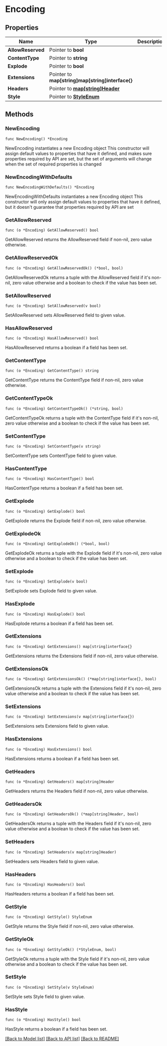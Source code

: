 # Encoding

## Properties

Name | Type | Description | Notes
------------ | ------------- | ------------- | -------------
**AllowReserved** | Pointer to **bool** |  | [optional] 
**ContentType** | Pointer to **string** |  | [optional] 
**Explode** | Pointer to **bool** |  | [optional] 
**Extensions** | Pointer to **map[string]map[string]interface{}** |  | [optional] 
**Headers** | Pointer to [**map[string]Header**](Header.md) |  | [optional] 
**Style** | Pointer to [**StyleEnum**](StyleEnum.md) |  | [optional] 

## Methods

### NewEncoding

`func NewEncoding() *Encoding`

NewEncoding instantiates a new Encoding object
This constructor will assign default values to properties that have it defined,
and makes sure properties required by API are set, but the set of arguments
will change when the set of required properties is changed

### NewEncodingWithDefaults

`func NewEncodingWithDefaults() *Encoding`

NewEncodingWithDefaults instantiates a new Encoding object
This constructor will only assign default values to properties that have it defined,
but it doesn't guarantee that properties required by API are set

### GetAllowReserved

`func (o *Encoding) GetAllowReserved() bool`

GetAllowReserved returns the AllowReserved field if non-nil, zero value otherwise.

### GetAllowReservedOk

`func (o *Encoding) GetAllowReservedOk() (*bool, bool)`

GetAllowReservedOk returns a tuple with the AllowReserved field if it's non-nil, zero value otherwise
and a boolean to check if the value has been set.

### SetAllowReserved

`func (o *Encoding) SetAllowReserved(v bool)`

SetAllowReserved sets AllowReserved field to given value.

### HasAllowReserved

`func (o *Encoding) HasAllowReserved() bool`

HasAllowReserved returns a boolean if a field has been set.

### GetContentType

`func (o *Encoding) GetContentType() string`

GetContentType returns the ContentType field if non-nil, zero value otherwise.

### GetContentTypeOk

`func (o *Encoding) GetContentTypeOk() (*string, bool)`

GetContentTypeOk returns a tuple with the ContentType field if it's non-nil, zero value otherwise
and a boolean to check if the value has been set.

### SetContentType

`func (o *Encoding) SetContentType(v string)`

SetContentType sets ContentType field to given value.

### HasContentType

`func (o *Encoding) HasContentType() bool`

HasContentType returns a boolean if a field has been set.

### GetExplode

`func (o *Encoding) GetExplode() bool`

GetExplode returns the Explode field if non-nil, zero value otherwise.

### GetExplodeOk

`func (o *Encoding) GetExplodeOk() (*bool, bool)`

GetExplodeOk returns a tuple with the Explode field if it's non-nil, zero value otherwise
and a boolean to check if the value has been set.

### SetExplode

`func (o *Encoding) SetExplode(v bool)`

SetExplode sets Explode field to given value.

### HasExplode

`func (o *Encoding) HasExplode() bool`

HasExplode returns a boolean if a field has been set.

### GetExtensions

`func (o *Encoding) GetExtensions() map[string]interface{}`

GetExtensions returns the Extensions field if non-nil, zero value otherwise.

### GetExtensionsOk

`func (o *Encoding) GetExtensionsOk() (*map[string]interface{}, bool)`

GetExtensionsOk returns a tuple with the Extensions field if it's non-nil, zero value otherwise
and a boolean to check if the value has been set.

### SetExtensions

`func (o *Encoding) SetExtensions(v map[string]interface{})`

SetExtensions sets Extensions field to given value.

### HasExtensions

`func (o *Encoding) HasExtensions() bool`

HasExtensions returns a boolean if a field has been set.

### GetHeaders

`func (o *Encoding) GetHeaders() map[string]Header`

GetHeaders returns the Headers field if non-nil, zero value otherwise.

### GetHeadersOk

`func (o *Encoding) GetHeadersOk() (*map[string]Header, bool)`

GetHeadersOk returns a tuple with the Headers field if it's non-nil, zero value otherwise
and a boolean to check if the value has been set.

### SetHeaders

`func (o *Encoding) SetHeaders(v map[string]Header)`

SetHeaders sets Headers field to given value.

### HasHeaders

`func (o *Encoding) HasHeaders() bool`

HasHeaders returns a boolean if a field has been set.

### GetStyle

`func (o *Encoding) GetStyle() StyleEnum`

GetStyle returns the Style field if non-nil, zero value otherwise.

### GetStyleOk

`func (o *Encoding) GetStyleOk() (*StyleEnum, bool)`

GetStyleOk returns a tuple with the Style field if it's non-nil, zero value otherwise
and a boolean to check if the value has been set.

### SetStyle

`func (o *Encoding) SetStyle(v StyleEnum)`

SetStyle sets Style field to given value.

### HasStyle

`func (o *Encoding) HasStyle() bool`

HasStyle returns a boolean if a field has been set.


[[Back to Model list]](../README.md#documentation-for-models) [[Back to API list]](../README.md#documentation-for-api-endpoints) [[Back to README]](../README.md)


